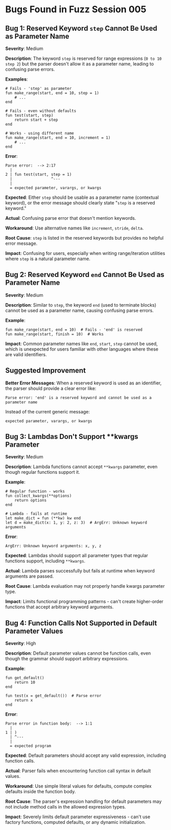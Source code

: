 # Bugs Found in Fuzz Session 005

## Bug 1: Reserved Keyword `step` Cannot Be Used as Parameter Name

**Severity**: Medium

**Description**: The keyword `step` is reserved for range expressions (`0 to 10 step 2`) but the parser doesn't allow it as a parameter name, leading to confusing parse errors.

**Examples**:
```quest
# Fails - 'step' as parameter
fun make_range(start, end = 10, step = 1)
    # ...
end

# Fails - even without defaults
fun test(start, step)
    return start + step
end

# Works - using different name
fun make_range(start, end = 10, increment = 1)
    # ...
end
```

**Error**:
```
Parse error:  --> 2:17
  |
2 | fun test(start, step = 1)
  |                 ^---
  |
  = expected parameter, varargs, or kwargs
```

**Expected**: Either `step` should be usable as a parameter name (contextual keyword), or the error message should clearly state "`step` is a reserved keyword."

**Actual**: Confusing parse error that doesn't mention keywords.

**Workaround**: Use alternative names like `increment`, `stride`, `delta`.

**Root Cause**: `step` is listed in the reserved keywords but provides no helpful error message.

**Impact**: Confusing for users, especially when writing range/iteration utilities where `step` is a natural parameter name.

## Bug 2: Reserved Keyword `end` Cannot Be Used as Parameter Name

**Severity**: Medium

**Description**: Similar to `step`, the keyword `end` (used to terminate blocks) cannot be used as a parameter name, causing confusing parse errors.

**Example**:
```quest
fun make_range(start, end = 10)  # Fails - 'end' is reserved
fun make_range(start, finish = 10)  # Works
```

**Impact**: Common parameter names like `end`, `start`, `step` cannot be used, which is unexpected for users familiar with other languages where these are valid identifiers.

## Suggested Improvement

**Better Error Messages**: When a reserved keyword is used as an identifier, the parser should provide a clear error like:
```
Parse error: 'end' is a reserved keyword and cannot be used as a parameter name
```

Instead of the current generic message:
```
expected parameter, varargs, or kwargs
```

## Bug 3: Lambdas Don't Support **kwargs Parameter

**Severity**: Medium

**Description**: Lambda functions cannot accept `**kwargs` parameter, even though regular functions support it.

**Example**:
```quest
# Regular function - works
fun collect_kwargs(**options)
    return options
end

# Lambda - fails at runtime
let make_dict = fun (**kw) kw end
let d = make_dict(x: 1, y: 2, z: 3)  # ArgErr: Unknown keyword arguments
```

**Error**:
```
ArgErr: Unknown keyword arguments: x, y, z
```

**Expected**: Lambdas should support all parameter types that regular functions support, including `**kwargs`.

**Actual**: Lambda parses successfully but fails at runtime when keyword arguments are passed.

**Root Cause**: Lambda evaluation may not properly handle kwargs parameter type.

**Impact**: Limits functional programming patterns - can't create higher-order functions that accept arbitrary keyword arguments.

## Bug 4: Function Calls Not Supported in Default Parameter Values

**Severity**: High

**Description**: Default parameter values cannot be function calls, even though the grammar should support arbitrary expressions.

**Example**:
```quest
fun get_default()
    return 10
end

fun test(x = get_default())  # Parse error
    return x
end
```

**Error**:
```
Parse error in function body:  --> 1:1
  |
1 | )
  | ^---
  |
  = expected program
```

**Expected**: Default parameters should accept any valid expression, including function calls.

**Actual**: Parser fails when encountering function call syntax in default values.

**Workaround**: Use simple literal values for defaults, compute complex defaults inside the function body.

**Root Cause**: The parser's expression handling for default parameters may not include method calls in the allowed expression types.

**Impact**: Severely limits default parameter expressiveness - can't use factory functions, computed defaults, or any dynamic initialization.
